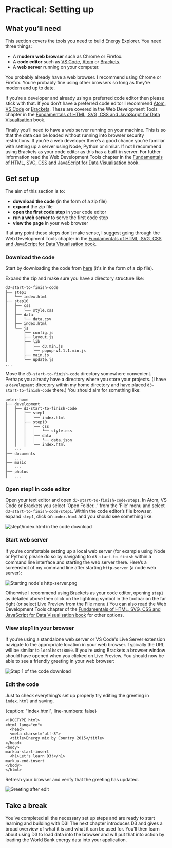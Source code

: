 # Practical: Setting up

## What you’ll need

This section covers the tools you need to build Energy Explorer. You need three things:

* A **modern web browser** such as Chrome or Firefox.
* A **code editor** such as [VS Code](https://code.visualstudio.com/), [Atom](https://atom.io/) or [Brackets](http://brackets.io/).
* A **web server** running on your computer.

You probably already have a web browser. I recommend using Chrome or Firefox. You’re probably fine using other browsers so long as they’re modern and up to date.

If you’re a developer and already using a preferred code editor then please stick with that. If you don’t have a preferred code editor I recommend [Atom](https://atom.io/), [VS Code](https://code.visualstudio.com/) or [Brackets](http://brackets.io/). These are covered in the Web Development Tools chapter in the [Fundamentals of HTML, SVG, CSS and JavaScript for Data Visualisation](fundamentalsbook) book.

Finally you’ll need to have a web server running on your machine. This is so that the data can be loaded without running into browser security restrictions. If you’re a web developer there’s a good chance you’re familiar with setting up a server using Node, Python or similar. If not I recommend using Brackets as your code editor as this has a built-in server. For futher information read the Web Development Tools chapter in the [Fundamentals of HTML, SVG, CSS and JavaScript for Data Visualisation book](fundamentalsbook).

## Get set up

The aim of this section is to:

* **download the code** (in the form of a zip file)
* **expand** the zip file
* **open the first code step** in your code editor
* **run a web server** to serve the first code step
* **view the page** in your web browser

If at any point these steps don’t make sense, I suggest going through the Web Development Tools chapter in the [Fundamentals of HTML, SVG, CSS and JavaScript for Data Visualisation book](fundamentalsbook).

### Download the code

Start by downloading the code from [here](codedownload) (it's in the form of a zip file).

Expand the zip and make sure you have a directory structure like:

```text
d3-start-to-finish-code
├── step1
│   └── index.html
├── step10
│   ├── css
│   │   └── style.css
│   ├── data
│   │   └── data.csv
│   ├── index.html
│   └── js
│       ├── config.js
│       ├── layout.js
│       ├── lib
│       │   ├── d3.min.js
│       │   └── popup-v1.1.1.min.js
│       ├── main.js
│       └── update.js
...
```

Move the `d3-start-to-finish-code` directory somewhere convenient. Perhaps you already have a directory where you store your projects. (I have a `development` directory within my home directory and have placed `d3-start-to-finish-code` there.) You should aim for something like:

```text
peter-home
├── development
│   ├── d3-start-to-finish-code
│   │   ├── step1
│   │   │   └── index.html
│   │   ├── step10
│   │   │   ├── css
│   │   │   │   └── style.css
│   │   │   ├── data
│   │   │   │   └── data.json
│   │   │   └── index.html
│   ...
├── documents
│   ...
├── music
│   ...
├── photos
│   ...
```

### Open step1 in code editor

Open your text editor and open `d3-start-to-finish-code/step1`. In Atom, VS Code or Brackets you select ‘Open Folder…’ from the ‘File’ menu and select `d3-start-to-finish-code/step1`. Within the code editor’s file browser, expand `step1`, click on `index.html` and you should see something like:

![step1/index.html in the code download](https://learn.createwithdata.com/wp-content/uploads/2020/10/image-1.png)

### Start web server

If you’re comfortable setting up a local web server (for example using Node or Python) please do so by navigating to `d3-start-to-finish` within a command line interface and starting the web server there. Here’s a screenshot of my command line after starting `http-server` (a node web server):

![Starting node's http-server.png](91362466cb9b83dc8295bd5c9a85e6fc.png)

Otherwise I recommend using Brackets as your code editor, opening `step1` as detailed above then click on the lightning symbol in the toolbar on the far right (or select Live Preview from the File menu.) You can also read the Web Development Tools chapter of the [Fundamentals of HTML, SVG, CSS and JavaScript for Data Visualisation book](fundamentalsbook) for other options.

### View step1 in your browser

If you’re using a standalone web server or VS Code's Live Server extension navigate to the appropriate location in your web browser. Typically the URL will be similar to `localhost:8000`. If you’re using Brackets a browser window should have opened when you clicked on Live Preview. You should now be able to see a friendly greeting in your web browser:

![Step 1 of the code download](a87e7b386cc4b34b0c09031b6bf552ba.png)

### Edit the code

Just to check everything’s set up properly try editing the greeting in `index.html` and saving.

{caption: "index.html", line-numbers: false}
```
<!DOCTYPE html>
<html lang="en">
  <head>
  <meta charset="utf-8">
  <title>Energy mix by Country 2015</title>
</head>
<body>
markua-start-insert
  <h1>Let's learn D3!</h1>
markua-end-insert
</body>
</html>
```

Refresh your browser and verify that the greeting has updated.

![Greeting after edit](3eba1689c4bcd951d085c7688962c678.png)

## Take a break

You’ve completed all the necessary set up steps and are ready to start learning and building with D3! The next chapter introduces D3 and gives a broad overview of what it is and what it can be used for. You’ll then learn about using D3 to load data into the browser and will put that into action by loading the World Bank energy data into your application.